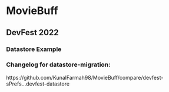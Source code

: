 # MovieBuff
<h2>DevFest 2022</h2>
<h3>Datastore Example</h3>
<h3>Changelog for datastore-migration:</h3>
https://github.com/KunalFarmah98/MovieBuff/compare/devfest-sPrefs...devfest-datastore
